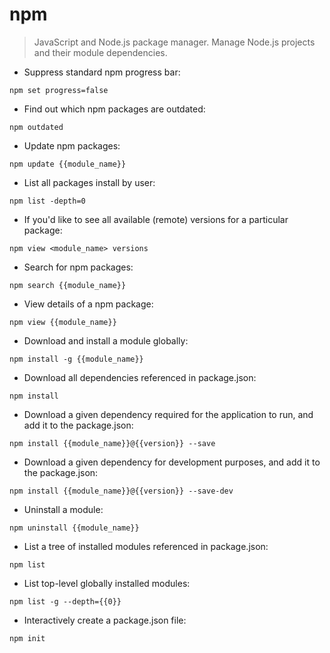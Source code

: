 # npm

> JavaScript and Node.js package manager.  Manage Node.js projects and their module dependencies.

- Suppress standard npm progress bar:

`npm set progress=false`

- Find out which npm packages are outdated:

`npm outdated`

- Update npm packages:

`npm update {{module_name}}`

- List all packages install by user:

`npm list -depth=0`

- If you'd like to see all available (remote) versions for a particular package:
  
`npm view <module_name> versions`

- Search for npm packages:

`npm search {{module_name}}`

- View details of a npm package:

`npm view {{module_name}}`

- Download and install a module globally:

`npm install -g {{module_name}}`

- Download all dependencies referenced in package.json:

`npm install`

- Download a given dependency required for the application to run, and add it to the package.json:

`npm install {{module_name}}@{{version}} --save`

- Download a given dependency for development purposes, and add it to the package.json:

`npm install {{module_name}}@{{version}} --save-dev`

- Uninstall a module:

`npm uninstall {{module_name}}`

- List a tree of installed modules referenced in package.json:

`npm list`

- List top-level globally installed modules:

`npm list -g --depth={{0}}`

- Interactively create a package.json file:

`npm init`
